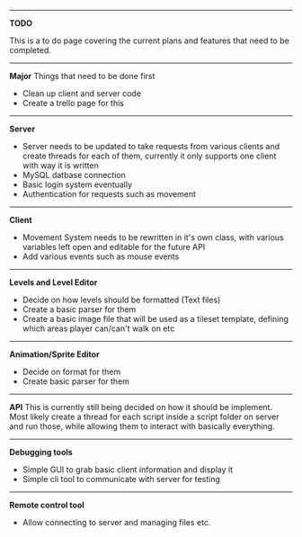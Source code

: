 ----------
**TODO**

This is a to do page covering the current plans and features that need to be completed.

----------
**Major**
Things that need to be done first

 - Clean up client and server code
 - Create a trello page for this

----------

**Server**

 - Server needs to be updated to take requests from various clients and create threads for each of them, currently it only supports one client with way it is written
 - MySQL datbase connection
 - Basic login system eventually
 - Authentication for requests such as movement

----------

**Client**

 - Movement System needs to be rewritten in it's own class, with various variables left open and editable for the future API
 - Add various events such as mouse events 

----------
**Levels and Level Editor**

 - Decide on how levels should be formatted (Text files)
 - Create a basic parser for them
 - Create a basic image file that will be used as a tileset template, defining which areas player can/can't walk on etc

----------
**Animation/Sprite Editor**

 - Decide on format for them
 - Create basic parser for them


----------
**API**
This is currently still being decided on how it should be implement. Most likely create a thread for each script inside a script folder on server and run those, while allowing them to interact with basically everything.

 ----------
 **Debugging tools**

 - Simple GUI to grab basic client information and display it
 - Simple cli tool to communicate with server for testing

 ----------
 **Remote control tool**

 - Allow connecting to server and managing files etc.

